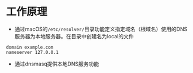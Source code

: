 #  工作原理

* 通过macOS的`/etc/resolver/`目录功能定义指定域名（根域名）使用的DNS服务器为本地服务器。在目录中创建名为local的文件
``` local
domain example.com
nameserver 127.0.0.1
```
* 通过dnsmasq提供本地DNS服务功能

